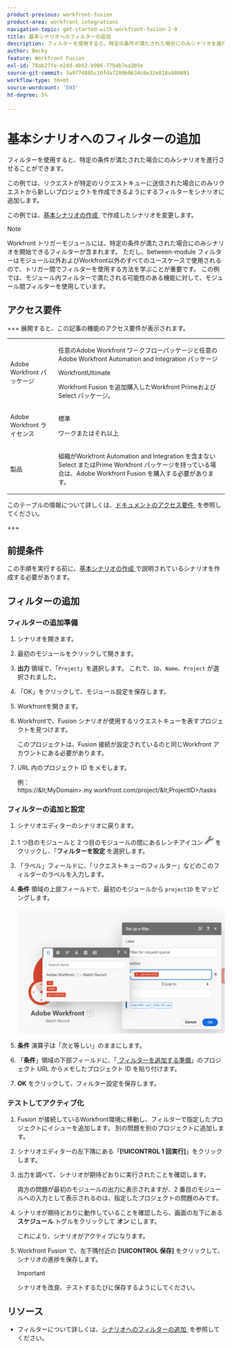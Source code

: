 ```yaml
---
product-previous: workfront-fusion
product-area: workfront-integrations
navigation-topic: get-started-with-workfront-fusion-2-0
title: 基本シナリオへのフィルターの追加
description: フィルターを使用すると、特定の条件が満たされた場合にのみシナリオを進行させることができます。
author: Becky
feature: Workfront Fusion
exl-id: 78ab27fe-e2dd-4b52-b986-77b4b7ea3b5e
source-git-commit: 3a977d805c10fda7209b0634c6e32e818a980691
workflow-type: tm+mt
source-wordcount: '593'
ht-degree: 5%

---
```


# 基本シナリオへのフィルターの追加

フィルターを使用すると、特定の条件が満たされた場合にのみシナリオを進行させることができます。

この例では、リクエストが特定のリクエストキューに送信された場合にのみリクエストから新しいプロジェクトを作成できるようにするフィルターをシナリオに追加します。

この例では、[&#x200B; 基本シナリオの作成 &#x200B;](/help/workfront-fusion/build-practice-scenarios/create-basic-scenario.md) で作成したシナリオを変更します。

>[!NOTE]
>
>Workfront トリガーモジュールには、特定の条件が満たされた場合にのみシナリオを開始できるフィルターが含まれます。 ただし、between-module フィルターはモジュール以外およびWorkfront以外のすべてのユースケースで使用されるので、トリガー間でフィルターを使用する方法を学ぶことが重要です。 この例では、モジュール内フィルターで満たされる可能性のある機能に対して、モジュール間フィルターを使用しています。

## アクセス要件

+++ 展開すると、この記事の機能のアクセス要件が表示されます。

<table style="table-layout:auto">
 <col> 
 <col> 
 <tbody> 
  <tr> 
   <td role="rowheader">Adobe Workfront パッケージ</td> 
   <td> <p>任意のAdobe Workfront ワークフローパッケージと任意のAdobe Workfront Automation and Integration パッケージ</p><p>WorkfrontUltimate</p><p>Workfront Fusion を追加購入したWorkfront Primeおよび Select パッケージ。</p> </td> 
  </tr> 
  <tr data-mc-conditions=""> 
   <td role="rowheader">Adobe Workfront ライセンス</td> 
   <td> <p>標準</p><p>ワークまたはそれ以上</p> </td> 
  </tr> 
  <tr> 
   <td role="rowheader">製品</td> 
   <td>
   <p>組織がWorkfront Automation and Integration を含まない Select またはPrime Workfront パッケージを持っている場合は、Adobe Workfront Fusion を購入する必要があります。</li></ul>
   </td> 
  </tr>
 </tbody> 
</table>

このテーブルの情報について詳しくは、[&#x200B; ドキュメントのアクセス要件 &#x200B;](/help/workfront-fusion/references/licenses-and-roles/access-level-requirements-in-documentation.md) を参照してください。

+++

## 前提条件

この手順を実行する前に、[&#x200B; 基本シナリオの作成 &#x200B;](/help/workfront-fusion/build-practice-scenarios/create-basic-scenario.md) で説明されているシナリオを作成する必要があります。

## フィルターの追加

### フィルターの追加準備

1. シナリオを開きます。
1. 最初のモジュールをクリックして開きます。
1. **出力** 領域で、「`Project`」を選択します。
これで、`ID`、`Name`、`Project` が選択されました。
1. 「OK」をクリックして、モジュール設定を保存します。
1. Workfrontを開きます。
1. Workfrontで、Fusion シナリオが使用するリクエストキューを表すプロジェクトを見つけます。

   このプロジェクトは、Fusion 接続が設定されているのと同じWorkfront アカウントにある必要があります。

1. URL 内のプロジェクト ID をメモします。

   例：https://\&lt;MyDomain\>.my.workfront.com/project/\&lt;ProjectID\>/tasks

### フィルターの追加と設定

1. シナリオエディターのシナリオに戻ります。
1. 1 つ目のモジュールと 2 つ目のモジュールの間にあるレンチアイコン ![&#x200B; レンチアイコン &#x200B;](assets/wrench-icon.png) をクリックし、「**フィルターを設定** を選択します。
1. 「ラベル」フィールドに、「リクエストキューのフィルター」などのこのフィルターのラベルを入力します。
1. **条件** 領域の上部フィールドで、最初のモジュールから `projectID` をマッピングします。

   ![&#x200B; プロジェクト ID をマップ &#x200B;](assets/map-proj-id.png)
1. **条件** 演算子は「次と等しい」のままにします。
1. 「**条件**」領域の下部フィールドに、「[&#x200B; フィルターを追加する準備 &#x200B;](#prepare-to-add-the-filter)」のプロジェクト URL からメモしたプロジェクト ID を貼り付けます。
1. **OK** をクリックして、フィルター設定を保存します。

### テストしてアクティブ化

1. Fusion が接続しているWorkfront環境に移動し、フィルターで指定したプロジェクトにイシューを追加します。 別の問題を別のプロジェクトに追加します。
1. シナリオエディターの左下隅にある「**[!UICONTROL 1 回実行]**」をクリックします。
1. 出力を調べて、シナリオが期待どおりに実行されたことを確認します。

   両方の問題が最初のモジュールの出力に表示されますが、2 番目のモジュールへの入力として表示されるのは、指定したプロジェクトの問題のみです。
1. シナリオが期待どおりに動作していることを確認したら、画面の左下にある **スケジュール** トグルをクリックして **オン** にします。

   これにより、シナリオがアクティブになります。
1. Workfront Fusion で、左下隅付近の **[!UICONTROL 保存]** をクリックして、シナリオの進捗を保存します。

   >[!IMPORTANT]
   >
   >シナリオを改良、テストするたびに保存するようにしてください。

## リソース

* フィルターについて詳しくは、[&#x200B; シナリオへのフィルターの追加 &#x200B;](/help/workfront-fusion/create-scenarios/add-modules/add-a-filter-to-a-scenario.md) を参照してください。
